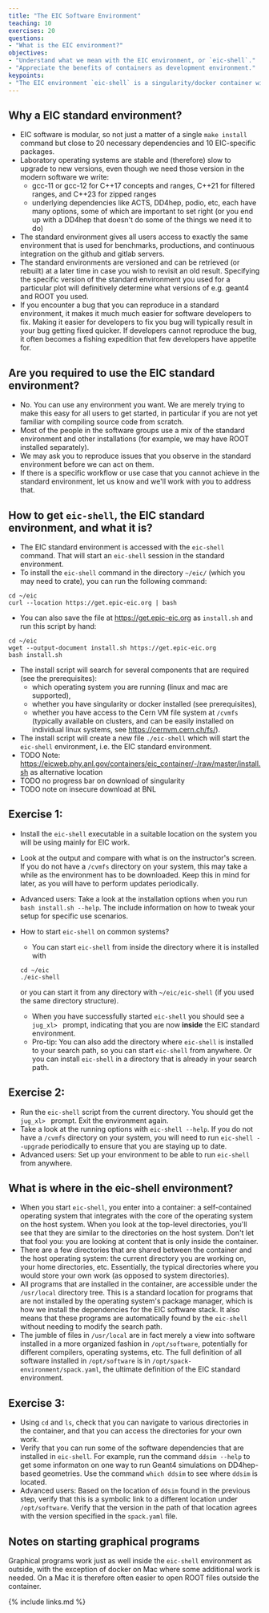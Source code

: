 ```yaml
---
title: "The EIC Software Environment"
teaching: 10
exercises: 20
questions:
- "What is the EIC environment?"
objectives:
- "Understand what we mean with the EIC environment, or `eic-shell`."
- "Appreciate the benefits of containers as development environment."
keypoints:
- "The EIC environment `eic-shell` is a singularity/docker container with a curated selection of software components."
---
```


## Why a EIC standard environment?
- EIC software is modular, so not just a matter of a single `make install` command but close to 20 necessary dependencies and 10 EIC-specific packages.
- Laboratory operating systems are stable and (therefore) slow to upgrade to new versions, even though we need those version in the modern software we write:
  - gcc-11 or gcc-12 for C++17 concepts and ranges, C++21 for filtered ranges, and C++23 for zipped ranges
  - underlying dependencies like ACTS, DD4hep, podio, etc, each have many options, some of which are important to set right (or you end up with a DD4hep that doesn't do some of the things we need it to do)
- The standard environment gives all users access to exactly the same environment that is used for benchmarks, productions, and continuous integration on the github and gitlab servers.
- The standard environments are versioned and can be retrieved (or rebuilt) at a later time in case you wish to revisit an old result. Specifying the specific version of the standard environment you used for a particular plot will definitively determine what versions of e.g. geant4 and ROOT you used.
- If you encounter a bug that you can reproduce in a standard environment, it makes it much much easier for software developers to fix. Making it easier for developers to fix you bug will typically result in your bug getting fixed quicker. If developers cannot reproduce the bug, it often becomes a fishing expedition that few developers have appetite for.
  
## Are you required to use the EIC standard environment?
- No. You can use any environment you want. We are merely trying to make this easy for all users to get started, in particular if you are not yet familiar with compiling source code from scratch.
- Most of the people in the software groups use a mix of the standard environment and other installations (for example, we may have ROOT installed separately).
- We may ask you to reproduce issues that you observe in the standard environment before we can act on them.
- If there is a specific workflow or use case that you cannot achieve in the standard environment, let us know and we'll work with you to address that.

## How to get `eic-shell`, the EIC standard environment, and what it is?
- The EIC standard environment is accessed with the `eic-shell` command. That will start an `eic-shell` session in the standard environment.
- To install the `eic-shell` command in the directory `~/eic/` (which you may need to crate), you can run the following command:
```console
cd ~/eic
curl --location https://get.epic-eic.org | bash
```
- You can also save the file at https://get.epic-eic.org as `install.sh` and run this script by hand:
```console
cd ~/eic
wget --output-document install.sh https://get.epic-eic.org
bash install.sh
```
- The install script will search for several components that are required (see the prerequisites):
  - which operating system you are running (linux and mac are supported),
  - whether you have singularity or docker installed (see prerequisites),
  - whether you have access to the Cern VM file system at `/cvmfs` (typically available on clusters, and can be easily installed on individual linux systems, see https://cernvm.cern.ch/fs/).
- The install script will create a new file `./eic-shell` which will start the `eic-shell` environment, i.e. the EIC standard environment.
- TODO Note: https://eicweb.phy.anl.gov/containers/eic_container/-/raw/master/install.sh as alternative location
- TODO no progress bar on download of singularity
- TODO note on insecure download at BNL

## Exercise 1:
- Install the `eic-shell` executable in a suitable location on the system you will be using mainly for EIC work.
- Look at the output and compare with what is on the instructor's screen. If you do not have a `/cvmfs` directory on your system, this may take a while as the environment has to be downloaded. Keep this in mind for later, as you will have to perform updates periodically.
- Advanced users: Take a look at the installation options when you run `bash install.sh --help`. The include information on how to tweak your setup for specific use scenarios.

- How to start `eic-shell` on common systems?
  - You can start `eic-shell` from inside the directory where it is installed with
  ```console
  cd ~/eic
  ./eic-shell
  ```
  or you can start it from any directory with `~/eic/eic-shell` (if you used the same directory structure).
  - When you have successfully started `eic-shell` you should see a `jug_xl> ` prompt, indicating that you are now **inside** the EIC standard environment.
  - Pro-tip: You can also add the directory where `eic-shell` is installed to your search path, so you can start `eic-shell` from anywhere. Or you can install `eic-shell` in a directory that is already in your search path.
  
## Exercise 2:
- Run the `eic-shell` script from the current directory. You should get the `jug_xl> ` prompt. Exit the environment again.
- Take a look at the running options with `eic-shell --help`. If you do not have a `/cvmfs` directory on your system, you will need to run `eic-shell --upgrade` periodically to ensure that you are staying up to date.
- Advanced users: Set up your environment to be able to run `eic-shell` from anywhere.
  
## What is where in the eic-shell environment?
- When you start `eic-shell`, you enter into a container: a self-contained operating system that integrates with the core of the operating system on the host system. When you look at the top-level directories, you'll see that they are similar to the directories on the host system. Don't let that fool you: you are looking at content that is only inside the container.
- There are a few directories that are shared between the container and the host operating system: the current directory you are working on, your home directories, etc. Essentially, the typical directories where you would store your own work (as opposed to system directories).
- All programs that are installed in the container, are accessible under the `/usr/local` directory tree. This is a standard location for programs that are not installed by the operating system's package manager, which is how we install the dependencies for the EIC software stack. It also means that these programs are automatically found by the `eic-shell` without needing to modify the search path.
- The jumble of files in `/usr/local` are in fact merely a view into software installed in a more organized fashion in `/opt/software`, potentially for different compilers, operating systems, etc. The full definition of all software installed in `/opt/software` is in `/opt/spack-environment/spack.yaml`, the ultimate definition of the EIC standard environment.

## Exercise 3:
- Using `cd` and `ls`, check that you can navigate to various directories in the container, and that you can access the directories for your own work.
- Verify that you can run some of the software dependencies that are installed in `eic-shell`. For example, run the command `ddsim --help` to get some informaton on one way to run Geant4 simulations on DD4hep-based geometries. Use the command `which ddsim` to see where `ddsim` is located.
- Advanced users: Based on the location of `ddsim` found in the previous step, verify that this is a symbolic link to a different location under `/opt/software`. Verify that the version in the path of that location agrees with the version specified in the `spack.yaml` file.

## Notes on starting graphical programs
Graphical programs work just as well inside the `eic-shell` environment as outside, with the exception of docker on Mac where some additional work is needed. On a Mac it is therefore often easier to open ROOT files outside the container.

{% include links.md %}
